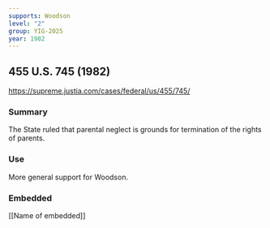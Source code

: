 ```yaml
---
supports: Woodson
level: "2"
group: YIG-2025
year: 1982
---
```

##  455 U.S. 745 (1982)

https://supreme.justia.com/cases/federal/us/455/745/

### Summary

The State ruled that parental neglect is grounds for termination of the rights of parents.

### Use

More general support for Woodson.

### Embedded

[[Name of embedded]]